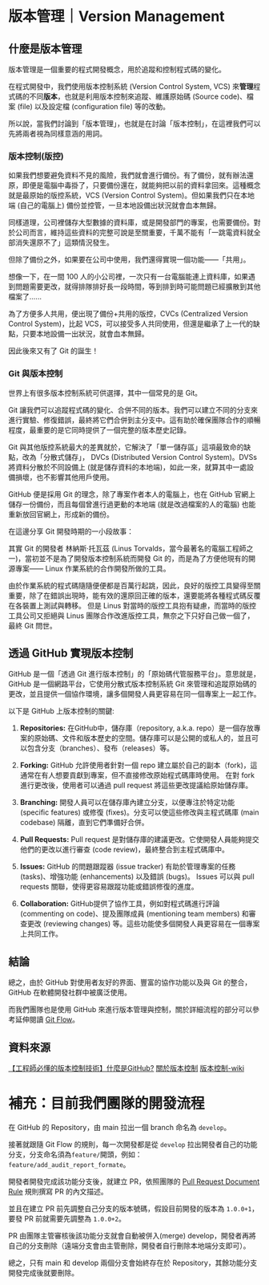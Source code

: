 # 版本管理｜Version Management

## 什麼是版本管理
版本管理是一個重要的程式開發概念，用於追蹤和控制程式碼的變化。

在程式開發中，我們使用版本控制系統 (Version Control System, VCS) 來**管理**程式碼的不同**版本**，也就是利用版本控制來追蹤、維護原始碼 (Source code)、檔案 (file) 以及設定檔 (configuration file) 等的改動。

所以說，當我們討論到「版本管理」，也就是在討論「版本控制」，在這裡我們可以先將兩者視為同樣意涵的用詞。

### 版本控制(版控)

如果我們想要避免資料不見的風險，我們就會進行備份。有了備份，就有辦法還原，即便是電腦中毒掛了，只要備份還在，就能夠把以前的資料拿回來。這種概念就是最原始的版控系統，VCS (Version Control System)。但如果我們只在本地端 (自己的電腦上) 備份並控管，一旦本地設備出狀況就會血本無歸。

同樣道理，公司裡儲存大型數據的資料庫，或是開發部門的專案，也需要備份。對於公司而言，維持這些資料的完整可說是至關重要，千萬不能有「一跳電資料就全部消失還原不了」這類情況發生。

但除了備份之外，如果要在公司中使用，我們還得實現一個功能——「共用」。

想像一下，在一間 100 人的小公司裡，一次只有一台電腦能連上資料庫，如果遇到問題需要更改，就得排隊排好長一段時間，等到排到時可能問題已經擴散到其他檔案了......

為了方便多人共用，便出現了備份+共用的版控，CVCs (Centralized Version Control System)，比起 VCS，可以接受多人共同使用，但還是繼承了上一代的缺點，只要本地設備一出狀況，就會血本無歸。

因此後來又有了 Git 的誕生！

### Git 與版本控制

世界上有很多版本控制系統可供選擇，其中一個常見的是 Git。

Git 讓我們可以追蹤程式碼的變化、合併不同的版本。我們可以建立不同的分支來進行實驗、修復錯誤，最終將它們合併到主分支中。這有助於確保團隊合作的順暢程度，最重要的是它同時提供了一個完整的版本歷史記錄。

Git 與其他版控系統最大的差異就於，它解決了「單一儲存區」這項最致命的缺點，改為「分散式儲存」， DVCs (Distributed Version Control System)。DVSs 將資料分散於不同設備上 (就是儲存資料的本地端)，如此一來，就算其中一處設備損壞，也不影響其他用戶使用。

GitHub 便是採用 Git 的理念，除了專案作者本人的電腦上，也在 GitHub 官網上儲存一份備份，而且每個曾進行過更動的本地端 (就是改過檔案的人的電腦) 也能重新放回官網上，形成新的備份。

在這邊分享 Git 開發時期的一小段故事：

其實 Git 的開發者 林納斯·托瓦茲 (Linus Torvalds，當今最著名的電腦工程師之一)，當初並不是為了開發版本控制系統而開發 Git 的，而是為了方便他現有的開源專案—— Linux 作業系統的合作開發所做的工具。

由於作業系統的程式碼隨隨便便都是百萬行起跳，因此，良好的版控工具變得至關重要，除了在錯誤出現時，能有效的還原回正確的版本，還要能將各種程式碼反覆在各裝置上測試與轉移。
但是 Linus 對當時的版控工具抱有疑慮，而當時的版控工具公司又拒絕與 Linus 團隊合作改進版控工具，無奈之下只好自己做一個了，最終 Git 問世。


## 透過 GitHub 實現版本控制

GitHub 是一個「透過 Git 進行版本控制」的「原始碼代管服務平台」。意思就是，GitHub 是一個網路平台，它使用分散式版本控制系統 Git 來管理和追蹤原始碼的更改，並且提供一個協作環境，讓多個開發人員更容易在同一個專案上一起工作。

以下是 GitHub 上版本控制的關鍵:

1. **Repositories:** 
在GitHub中，儲存庫（repository, a.k.a. repo）是一個存放專案的原始碼、文件和版本歷史的空間。儲存庫可以是公開的或私人的，並且可以包含分支（branches）、發布（releases）等。

2. **Forking:** 
GitHub 允許使用者針對一個 repo 建立屬於自己的副本（fork)，這通常在有人想要貢獻到專案，但不直接修改原始程式碼庫時使用。
在對 fork 進行更改後，使用者可以通過 pull request 將這些更改提議給原始儲存庫。

3. **Branching:** 
開發人員可以在儲存庫內建立分支，以便專注於特定功能 (specific features) 或修復 (fixes)。分支可以使這些修改與主程式碼庫 (main codebase) 隔離，直到它們準備好合併。

4. **Pull Requests:** 
Pull request 是對儲存庫的建議更改。它使開發人員能夠提交他們的更改以進行審查 (code review)，最終整合到主程式碼庫中。

8. **Issues:** 
GitHub 的問題跟蹤器 (issue tracker) 有助於管理專案的任務 (tasks)、增強功能 (enhancements) 以及錯誤 (bugs)。
Issues 可以與 pull requests 關聯，使得更容易跟蹤功能或錯誤修復的進度。

9. **Collaboration:** 
GitHub提供了協作工具，例如對程式碼進行評論 (commenting on code)、提及團隊成員 (mentioning team members) 和審查更改 (reviewing changes) 等。這些功能使多個開發人員更容易在一個專案上共同工作。

## 結論
總之，由於 GitHub 對使用者友好的界面、豐富的協作功能以及與 Git 的整合，GitHub 在軟體開發社群中被廣泛使用。

而我們團隊也是使用 GitHub 來進行版本管理與控制，關於詳細流程的部分可以參考延伸閱讀 [Git Flow](https://github.com/CAFECA-IO/WorkGuidelines/blob/main/newbie/git-flow.md)。

## 資料來源
[【工程師必懂的版本控制技術】什麼是GitHub?](https://medium.com/@makerincollege2018/%E5%B7%A5%E7%A8%8B%E5%B8%AB%E5%BF%85%E6%87%82%E7%9A%84%E7%89%88%E6%9C%AC%E6%8E%A7%E5%88%B6%E6%8A%80%E8%A1%93-%E4%BB%80%E9%BA%BC%E6%98%AFgithub-376421fd871d)
[關於版本控制](https://git-scm.com/book/zh-tw/v2/%E9%96%8B%E5%A7%8B-%E9%97%9C%E6%96%BC%E7%89%88%E6%9C%AC%E6%8E%A7%E5%88%B6)
[版本控制-wiki](https://zh.wikipedia.org/zh-tw/%E7%89%88%E6%9C%AC%E6%8E%A7%E5%88%B6)

# 補充：目前我們團隊的開發流程

在 GitHub 的 Repository，由 main 拉出一個 branch 命名為 `develop`。

接著就跟隨 Git Flow 的規則，每一次開發都是從 `develop` 拉出開發者自己的功能分支，分支命名須為`feature/`開頭，例如：`feature/add_audit_report_formate`。

開發者開發完成該功能分支後，就建立 PR，依照團隊的 [Pull Request Document Rule](https://github.com/CAFECA-IO/WorkGuidelines/blob/main/technology/code-review.md) 規則撰寫 PR 的內文描述。

並且在建立 PR 前先調整自己分支的版本號碼，假設目前開發的版本為 `1.0.0+1`，要發 PR 前就需要先調整為 `1.0.0+2`。

PR 由團隊主管審核後該功能分支就會自動被併入(merge) develop，開發者再將自己的分支刪除（遠端分支會由主管刪除，開發者自行刪除本地端分支即可）。

總之，只有 main 和 develop 兩個分支會始終存在於 Repository，其餘功能分支開發完成後就要刪除。
